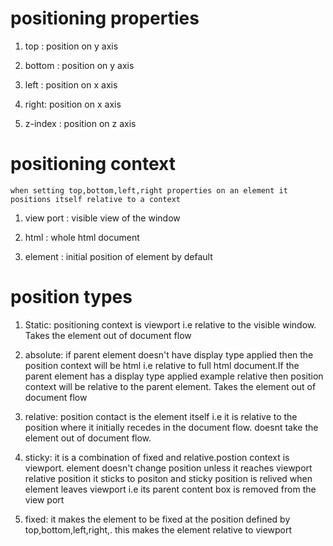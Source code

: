 # positioning  properties

1. top : position on  y axis 

2. bottom : position on  y axis 

3. left : position on  x axis 

4. right: position on  x axis 

5. z-index  : position on  z axis 


# positioning context 

    when setting top,bottom,left,right properties on an element it positions itself relative to a context

1. view port : visible view of the window

2. html : whole html document

3. element : initial position of element by default



# position types

1. Static: positioning context is viewport i.e relative to the visible window. Takes the element out of document flow

2. absolute: if parent element doesn't have display type applied then the position context will be html i.e relative to full html document.If the parent element has a display type applied example relative then position context will be relative to the parent element. Takes the element out of document flow

3. relative: position contact is the element itself i.e it is relative to the position where it initially recedes in the document flow. doesnt take the element out of document flow.

4. sticky: it is a combination of fixed and relative.postion context is viewport. element doesn't change position unless it reaches viewport relative position it sticks to positon and sticky position is relived when element leaves viewport i.e its parent content box is removed from the view port

5. fixed: it makes the element to be fixed at the position defined by top,bottom,left,right,. this makes the element relative to viewport